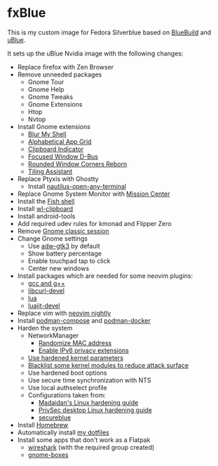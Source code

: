 # fxBlue

This is my custom image for Fedora Silverblue based on [BlueBuild](https://blue-build.org/) and [uBlue](https://universal-blue.org).

It sets up the uBlue Nvidia image with the following changes:

- Replace firefox with Zen Browser
- Remove unneeded packages
    - Gnome Tour
    - Gnome Help
    - Gnome Tweaks
    - Gnome Extensions
    - Htop
    - Nvtop
- Install Gnome extensions
    - [Blur My Shell](https://github.com/aunetx/blur-my-shell)
    - [Alphabetical App Grid](https://github.com/stuarthayhurst/alphabetical-grid-extension)
    - [Clipboard Indicator](https://github.com/Tudmotu/gnome-shell-extension-clipboard-indicator)
    - [Focused Window D-Bus](https://github.com/flexagoon/focused-window-dbus)
    - [Rounded Window Corners Reborn](https://github.com/flexagoon/rounded-window-corners)
    - [Tiling Assistant](https://github.com/Leleat/Tiling-Assistant)
- Replace Ptyxis with Ghostty
    - Install [nautilus-open-any-terminal](https://github.com/Stunkymonkey/nautilus-open-any-terminal)
- Replace Gnome System Monitor with [Mission Center](https://missioncenter.io/)
- Install the [Fish shell](https://fishshell.com/)
- Install [wl-clipboard](https://github.com/bugaevc/wl-clipboard)
- Install android-tools
- Add required udev rules for kmonad and Flipper Zero
- Remove [Gnome classic session](https://docs.redhat.com/en/documentation/red_hat_enterprise_linux/7/html/desktop_migration_and_administration_guide/what-is-gnome-classic)
- Change Gnome settings
  - Use [adw-gtk3](https://github.com/lassekongo83/adw-gtk3) by default
  - Show battery percentage
  - Enable touchpad tap to click
  - Center new windows
- Install packages which are needed for some neovim plugins:
  - [gcc and g++](https://gcc.gnu.org/)
  - [libcurl-devel](https://packages.fedoraproject.org/pkgs/curl/libcurl-devel/)
  - [lua](https://lua.org/)
  - [luajit-devel](https://packages.fedoraproject.org/pkgs/luajit/luajit-devel/)
- Replace vim with [neovim nightly](https://github.com/neovim/neovim/tree/nightly)
- Install [podman-compose](https://docs.podman.io/en/v5.1.1/markdown/podman-compose.1.html) and [podman-docker](https://podman.io/)
- Harden the system
    - NetworkManager
        - [Randomize MAC address](https://github.com/flexagoon/fxblue/blob/main/config/files/usr/etc/NetworkManager/conf.d/99-random-mac.conf)
        - [Enable IPv6 privacy extensions](https://github.com/flexagoon/fxblue/blob/main/config/files/usr/etc/NetworkManager/conf.d/99-ipv6-privacy.conf)
    - [Use hardened kernel parameters](https://github.com/flexagoon/fxblue/blob/main/config/files/usr/etc/sysctl.d/90-hardening.conf)
    - [Blacklist some kernel modules to reduce attack surface](https://github.com/flexagoon/fxblue/blob/main/config/files/usr/etc/modprobe.d/blacklist.conf)
    - Use hardened boot options
    - Use secure time synchronization with NTS
    - Use local authselect profile
    - Configurations taken from:
        - [Madaidan's Linux hardening guide](https://madaidans-insecurities.github.io/guides/linux-hardening.html)
        - [PrivSec desktop Linux hardening guide](https://privsec.dev/posts/linux/desktop-linux-hardening)
        - [secureblue](https://github.com/secureblue/secureblue)
- Install [Homebrew](https://brew.sh/)
- Automatically install [my dotfiles](https://github.com/flexagoon/dotfiles)
- Install some apps that don't work as a Flatpak
    - [wireshark](https://www.wireshark.org/) (with the required group created)
    - [gnome-boxes](https://apps.gnome.org/Boxes/)
